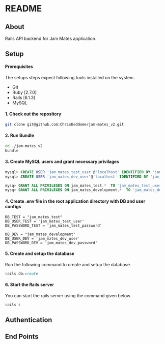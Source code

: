 # README

## About

Rails API backend for Jam Mates application.

## Setup

#### Prerequisites

The setups steps expect following tools installed on the system.

- Git
- Ruby [2.7.0]
- Rails [6.1.3]
- MySQL

#### 1. Check out the repository

```bash
git clone git@github.com:ChrisBeddome/jam-mates_v2.git
```

#### 2. Run Bundle

```bash
cd ./jam-mates_v2
bundle
```

#### 3. Create MySQL users and grant necessary privilages

```sql
mysql> CREATE USER 'jam_mates_test_user'@'localhost' IDENTIFIED BY 'jam_mates_test_password';
mysql> CREATE USER 'jam_mates_dev_user'@'localhost' IDENTIFIED BY 'jam_mates_dev_password';

mysq> GRANT ALL PRIVILEGES ON jam_mates_test.*  TO 'jam_mates_test_user'@'localhost';
mysq> GRANT ALL PRIVILEGES ON jam_mates_development.*  TO 'jam_mates_dev_user'@'localhost';
```

#### 4. Create .env file in the root application directory with DB and user configs

```
DB_TEST = "jam_mates_test"
DB_USER_TEST = 'jam_mates_test_user'
DB_PASSWORD_TEST = 'jam_mates_test_password'

DB_DEV = "jam_mates_development"
DB_USER_DEV = 'jam_mates_dev_user'
DB_PASSWORD_DEV = 'jam_mates_dev_password'
```

#### 5. Create and setup the database

Run the following command to create and setup the database.

```ruby
rails db:create
```

#### 6. Start the Rails server

You can start the rails server using the command given below.

```ruby
rails s
```

## Authentication

## End Points